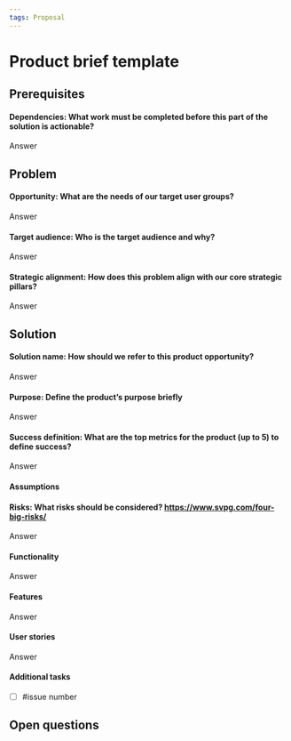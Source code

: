 ```yaml
---
tags: Proposal
---
```


# Product brief template

## Prerequisites
#### Dependencies: What work must be completed before this part of the solution is actionable?
Answer

## Problem

#### Opportunity: What are the needs of our target user groups?
Answer
#### Target audience: Who is the target audience and why?
Answer
#### Strategic alignment: How does this problem align with our core strategic pillars?
Answer

## Solution

#### Solution name: How should we refer to this product opportunity?
Answer
#### Purpose: Define the product’s purpose briefly
Answer
#### Success definition: What are the top metrics for the product (up to 5) to define success?
Answer
#### Assumptions
#### Risks: What risks should be considered? https://www.svpg.com/four-big-risks/
Answer
#### Functionality
Answer
#### Features
Answer
#### User stories
Answer
#### Additional tasks
- [ ] #issue number

## Open questions
